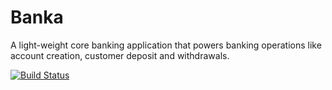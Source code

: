 # Banka
A light-weight core banking application that powers banking operations like account creation, customer deposit and withdrawals.

[![Build Status](https://travis-ci.com/MauriceNdashimye/Banka.svg?branch=master)](https://travis-ci.com/MauriceNdashimye/Banka)